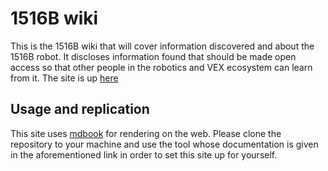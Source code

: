# 1516B wiki

This is the 1516B wiki that will cover information discovered and about the 1516B robot. It discloses information found that should be made open access so that other people in the robotics and VEX ecosystem can learn from it. The site is up [here](https://calhighrobotics.github.io/1516b)

## Usage and replication

This site uses [mdbook](https://rust-lang.github.io/mdBook/) for rendering on the web. Please clone the repository to your machine and use the tool whose documentation is given in the aforementioned link in order to set this site up for yourself.
